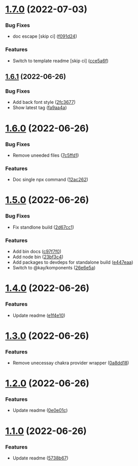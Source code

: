 # [1.7.0](https://code.eutychia.org/kay/juke-fr/compare/v1.6.1...v1.7.0) (2022-07-03)


### Bug Fixes

* doc escape [skip ci] ([f091d24](https://code.eutychia.org/kay/juke-fr/commit/f091d24d1ffdb4814c50e71731910f2bc3e7133c))


### Features

* Switch to template readme [skip ci] ([cce5a6f](https://code.eutychia.org/kay/juke-fr/commit/cce5a6f6575d988468b9bee5a27848ad35be4382))

## [1.6.1](https://code.eutychia.org/kay/juke-fr/compare/v1.6.0...v1.6.1) (2022-06-26)


### Bug Fixes

* Add back font style ([2fc3677](https://code.eutychia.org/kay/juke-fr/commit/2fc36779234af5cf13d74e9dcf21caf7bef9b23f))
* Show latest tag ([fa9aa4a](https://code.eutychia.org/kay/juke-fr/commit/fa9aa4a05d73cd68aea75a8f9eb9221af5b71e1f))

# [1.6.0](https://code.eutychia.org/kay/juke-fr/compare/v1.5.0...v1.6.0) (2022-06-26)


### Bug Fixes

* Remove uneeded files ([7c5ffd1](https://code.eutychia.org/kay/juke-fr/commit/7c5ffd14327dd7f047bff8b09722b4fc6f3f44a9))


### Features

* Doc single npx command ([12ac262](https://code.eutychia.org/kay/juke-fr/commit/12ac262301f70f051d4ba0d0b977e493bf206f70))

# [1.5.0](https://code.eutychia.org/kay/juke-fr/compare/v1.4.0...v1.5.0) (2022-06-26)


### Bug Fixes

* Fix standlone build ([2d67cc1](https://code.eutychia.org/kay/juke-fr/commit/2d67cc129ff42341d5dd17c3f7d0570b15cc7fee))


### Features

* Add bin docs ([c97f7f0](https://code.eutychia.org/kay/juke-fr/commit/c97f7f0fd5fe95743ce3d9f7594bd7e8ba40ecd0))
* Add node bin ([23bf3c4](https://code.eutychia.org/kay/juke-fr/commit/23bf3c4ff327addb6deff5d4286b9f84c89a89d7))
* Add packages to devdeps for standalone build ([e447eaa](https://code.eutychia.org/kay/juke-fr/commit/e447eaab673bffbebd35fb3a080fed360f7f73f1))
* Switch to @kay/komponents ([26e6e5a](https://code.eutychia.org/kay/juke-fr/commit/26e6e5a3cdc9a9533456354685d1ee74724081d7))

# [1.4.0](https://code.eutychia.org/kay/juke-fr/compare/v1.3.0...v1.4.0) (2022-06-26)


### Features

* Update readme ([e1f4e10](https://code.eutychia.org/kay/juke-fr/commit/e1f4e10c5408145322c7eedecae0b9ecc1fdc340))

# [1.3.0](https://code.eutychia.org/kay/juke-fr/compare/v1.2.0...v1.3.0) (2022-06-26)


### Features

* Remove unecessay chakra provider wrapper ([0a8dd18](https://code.eutychia.org/kay/juke-fr/commit/0a8dd18ae96cfd5c79ca1910d686645806832933))

# [1.2.0](https://code.eutychia.org/kay/juke-fr/compare/v1.1.0...v1.2.0) (2022-06-26)


### Features

* Update readme ([0e0e01c](https://code.eutychia.org/kay/juke-fr/commit/0e0e01c82da0338d92f59d66d4bca48d931f8e4e))

# [1.1.0](https://code.eutychia.org/kay/juke-fr/compare/v1.0.0...v1.1.0) (2022-06-26)


### Features

* Update readme ([5738b67](https://code.eutychia.org/kay/juke-fr/commit/5738b67da9b8a7ba6ce42b3871cd3f7fd38ac27e))
